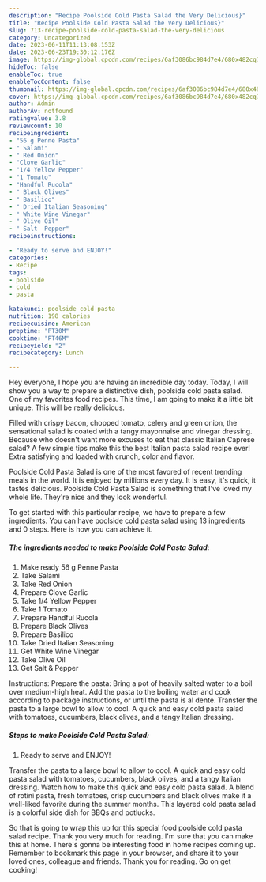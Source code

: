 ```yaml
---
description: "Recipe Poolside Cold Pasta Salad the Very Delicious}"
title: "Recipe Poolside Cold Pasta Salad the Very Delicious}"
slug: 713-recipe-poolside-cold-pasta-salad-the-very-delicious
category: Uncategorized
date: 2023-06-11T11:13:08.153Z
date: 2023-06-23T19:30:12.176Z
image: https://img-global.cpcdn.com/recipes/6af3086bc984d7e4/680x482cq70/poolside-cold-pasta-salad-recipe-main-photo.jpg
hideToc: false
enableToc: true
enableTocContent: false
thumbnail: https://img-global.cpcdn.com/recipes/6af3086bc984d7e4/680x482cq70/poolside-cold-pasta-salad-recipe-main-photo.jpg
cover: https://img-global.cpcdn.com/recipes/6af3086bc984d7e4/680x482cq70/poolside-cold-pasta-salad-recipe-main-photo.jpg
author: Admin
authorAv: notfound
ratingvalue: 3.8
reviewcount: 10
recipeingredient:
- "56 g Penne Pasta"
- " Salami"
- " Red Onion"
- "Clove Garlic"
- "1/4 Yellow Pepper"
- "1 Tomato"
- "Handful Rucola"
- " Black Olives"
- " Basilico"
- " Dried Italian Seasoning"
- " White Wine Vinegar"
- " Olive Oil"
- " Salt  Pepper"
recipeinstructions:

- "Ready to serve and ENJOY!"
categories:
- Recipe
tags:
- poolside
- cold
- pasta

katakunci: poolside cold pasta 
nutrition: 198 calories
recipecuisine: American
preptime: "PT30M"
cooktime: "PT46M"
recipeyield: "2"
recipecategory: Lunch

---
```



Hey everyone, I hope you are having an incredible day today. Today, I will show you a way to prepare a distinctive dish, poolside cold pasta salad. One of my favorites food recipes. This time, I am going to make it a little bit unique. This will be really delicious.

Filled with crispy bacon, chopped tomato, celery and green onion, the sensational salad is coated with a tangy mayonnaise and vinegar dressing. Because who doesn&#39;t want more excuses to eat that classic Italian Caprese salad? A few simple tips make this the best Italian pasta salad recipe ever! Extra satisfying and loaded with crunch, color and flavor.

Poolside Cold Pasta Salad is one of the most favored of recent trending meals in the world. It is enjoyed by millions every day. It is easy, it's quick, it tastes delicious. Poolside Cold Pasta Salad is something that I've loved my whole life. They're nice and they look wonderful.


To get started with this particular recipe, we have to prepare a few ingredients. You can have poolside cold pasta salad using 13 ingredients and 0 steps. Here is how you can achieve it.

<!--inarticleads1-->

##### The ingredients needed to make Poolside Cold Pasta Salad:

1. Make ready 56 g Penne Pasta
1. Take  Salami
1. Take  Red Onion
1. Prepare Clove Garlic
1. Take 1/4 Yellow Pepper
1. Take 1 Tomato
1. Prepare Handful Rucola
1. Prepare  Black Olives
1. Prepare  Basilico
1. Take  Dried Italian Seasoning
1. Get  White Wine Vinegar
1. Take  Olive Oil
1. Get  Salt &amp; Pepper


Instructions: Prepare the pasta: Bring a pot of heavily salted water to a boil over medium-high heat. Add the pasta to the boiling water and cook according to package instructions, or until the pasta is al dente. Transfer the pasta to a large bowl to allow to cool. A quick and easy cold pasta salad with tomatoes, cucumbers, black olives, and a tangy Italian dressing. 

<!--inarticleads2-->

##### Steps to make Poolside Cold Pasta Salad:


1. Ready to serve and ENJOY!

Transfer the pasta to a large bowl to allow to cool. A quick and easy cold pasta salad with tomatoes, cucumbers, black olives, and a tangy Italian dressing. Watch how to make this quick and easy cold pasta salad. A blend of rotini pasta, fresh tomatoes, crisp cucumbers and black olives make it a well-liked favorite during the summer months. This layered cold pasta salad is a colorful side dish for BBQs and potlucks. 

So that is going to wrap this up for this special food poolside cold pasta salad recipe. Thank you very much for reading. I'm sure that you can make this at home. There's gonna be interesting food in home recipes coming up. Remember to bookmark this page in your browser, and share it to your loved ones, colleague and friends. Thank you for reading. Go on get cooking!
